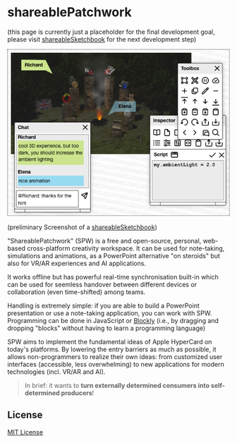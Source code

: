 # shareablePatchwork #

(this page is currently just a placeholder for the final development goal, please visit [shareableSketchbook](https://github.com/rozek/shareableSketchbook) for the next development step)

![Screenshot](./shareableSketchbook-Screenshot.png)

(preliminary Screenshot of a [shareableSketchbook](https://github.com/rozek/shareableSketchbook))

"ShareablePatchwork" (SPW) is a free and open-source, personal, web-based cross-platform creativity workspace. It can be used for note-taking, simulations and animations, as a PowerPoint alternative "on steroids" but also for VR/AR experiences and AI applications.

It works offline but has powerful real-time synchronisation built-in which can be used for seemless handover between different devices or collaboration (even time-shifted) among teams.

Handling is extremely simple: if you are able to build a PowerPoint presentation or use a note-taking application, you can work with SPW. Programming can be done in JavaScript or [Blockly](https://developers.google.com/blockly) (i.e., by dragging and dropping "blocks" without having to learn a programming language) 

SPW aims to implement the fundamental ideas of Apple HyperCard on today's platforms. By lowering the entry barriers as much as possible, it allows non-programmers to realize their own ideas: from customized user interfaces (accessible, less overwhelming) to new applications for modern technologies (incl. VR/AR and AI).

> In brief: it wants to **turn externally determined consumers into self-determined producers**!



## License ##

[MIT License](LICENSE.md)
